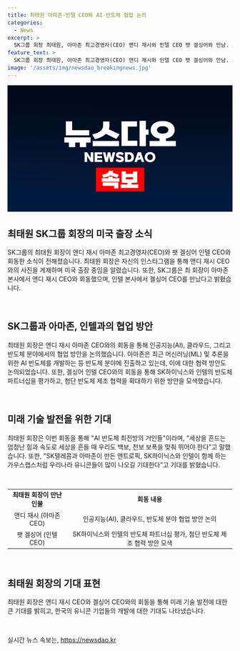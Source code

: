 ```yaml
---
title: 최태원 아마존·인텔 CEO와 AI·반도체 협업 논의
categories:
  - News
excerpt: >
  SK그룹 회장 최태원, 아마존 최고경영자(CEO) 앤디 재시와 인텔 CEO 팻 겔싱어와 만남. AI, 반도체 분야 협업 논의. 아마존은 AI 반도체 개발에 주력, 인텔과 SK하이닉스의 반도체 파트너십 강화 등 협업 방안 모색. SK하이닉스의 초고속 D램 개발도 주목. 최 회장, 인스타그램에 AI 반도체 최전방 거인들과의 만남 게시하며 혁신과 협력에 대한 기대 표현. 미래 유니콘 기업에 대한 기대도 나타냄.
feature_text: >
  SK그룹 회장 최태원, 아마존 최고경영자(CEO) 앤디 재시와 인텔 CEO 팻 겔싱어와 만남. AI, 반도체 분야 협업 논의. 아마존은 AI 반도체 개발에 주력, 인텔과 SK하이닉스의 반도체 파트너십 강화 등 협업 방안 모색. SK하이닉스의 초고속 D램 개발도 주목. 최 회장, 인스타그램에 AI 반도체 최전방 거인들과의 만남 게시하며 혁신과 협력에 대한 기대 표현. 미래 유니콘 기업에 대한 기대도 나타냄.
image: '/assets/img/newsdao_breakingnews.jpg'
---
```


<p><img src="/assets/img/newsdao_breakingnews.jpg" alt="implanttips 속보" /></p>

<h2 data-ke-size="size26">최태원 SK그룹 회장의 미국 출장 소식</h2>

<p>SK그룹의 최태원 회장이 앤디 재시 아마존 최고경영자(CEO)와 팻 겔싱어 인텔 CEO와 회동한 소식이 전해졌습니다. 최태원 회장은 자신의 인스타그램을 통해 앤디 재시 CEO와의 사진을 게재하며 미국 출장 중임을 알렸습니다. 또한, SK그룹은 최 회장이 아마존 본사에서 앤디 재시 CEO와 회동했으며, 인텔 본사에서 겔싱어 CEO를 만났다고 밝혔습니다.</p>

<p data-ke-size="size16">&nbsp;</p>

<h2 data-ke-size="size24">SK그룹과 아마존, 인텔과의 협업 방안</h2>

<p>최태원 회장은 앤디 재시 아마존 CEO와의 회동을 통해 인공지능(AI), 클라우드, 그리고 반도체 분야에서의 협업 방안을 논의했습니다. 아마존은 최근 머신러닝(ML) 및 추론을 위한 AI 반도체를 개발하는 등 반도체 분야에 진출하고 있는데, 이에 대한 협력 방안도 논의되었습니다. 또한, 겔싱어 인텔 CEO와의 회동을 통해 SK하이닉스와 인텔의 반도체 파트너십을 평가하고, 첨단 반도체 제조 협력을 확대하기 위한 방안을 모색했습니다.</p>

<p data-ke-size="size16">&nbsp;</p>

<h2 data-ke-size="size24">미래 기술 발전을 위한 기대</h2>

<p>최태원 회장은 이번 회동을 통해 "AI 반도체 최전방의 거인들"이라며, "세상을 흔드는 엄청난 힘과 속도로 세상을 흔들 때 우리도 백보, 천보 보폭을 맞춰 뛰어야 한다"고 말했습니다. 또한, "SK텔레콤과 아마존이 만든 앤트로픽, SK하이닉스와 인텔이 함께 하는 가우스랩스처럼 우리나라 유니콘들이 많이 나오길 기대한다"고 기대를 밝혔습니다.</p>

<p data-ke-size="size16">&nbsp;</p>

<table>
  <tbody>
    <tr>
      <td style="text-align: center; height: 17px;"><b>최태원 회장이 만난 인물</b></td>
      <td style="text-align: center; height: 17px;"><b>회동 내용</b></td>
    </tr>
    <tr>
      <td style="text-align: center; height: 17px;">앤디 재시 (아마존 CEO)</td>
      <td style="text-align: center; height: 17px;">인공지능(AI), 클라우드, 반도체 분야 협업 방안 논의</td>
    </tr>
    <tr>
      <td style="text-align: center; height: 17px;">팻 겔싱어 (인텔 CEO)</td>
      <td style="text-align: center; height: 17px;">SK하이닉스와 인텔의 반도체 파트너십 평가, 첨단 반도체 제조 협력 방안 모색</td>
    </tr>
  </tbody>
</table>

<p data-ke-size="size16">&nbsp;</p>

<h2 data-ke-size="size24">최태원 회장의 기대 표현</h2>

<p>최태원 회장은 앤디 재시 CEO와 겔싱어 CEO와의 회동을 통해 미래 기술 발전에 대한 큰 기대를 밝히고, 한국의 유니콘 기업들의 개발에 대한 기대도 나타냈습니다.</p>

<p data-ke-size="size16">&nbsp;</p>
실시간 뉴스 속보는, <a href="https://newsdao.kr" rel="dofollow">https://newsdao.kr</a>


